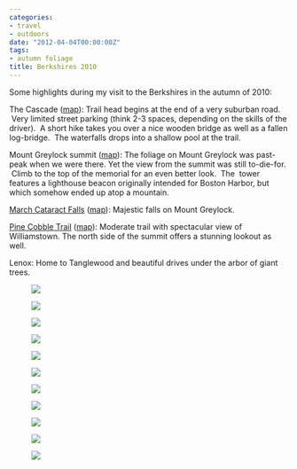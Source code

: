 ```yaml
---
categories:
- travel
- outdoors
date: "2012-04-04T00:00:00Z"
tags:
- autumn foliage
title: Berkshires 2010
---
```

Some highlights during my visit to the Berkshires in the autumn of 2010:

The Cascade ([map](http://maps.google.com/maps/ms?msa=0&amp;msid=214490968088440958659.0004929eb67eb5032f79a&amp;ie=UTF8&amp;ll=42.516651,-73.214264&amp;spn=0.982862,1.20163&amp;t=h&amp;z=10&amp;vpsrc=1&amp;iwloc=0004929f78dbe3c7fe1fd)): Trail head begins at the end of a very suburban road.  Very limited street parking (think 2-3 spaces, depending on the skills of the driver).  A short hike takes you over a nice wooden bridge as well as a fallen log-bridge.  The waterfalls drops into a shallow pool at the trail.

Mount Greylock summit ([map](http://maps.google.com/maps/ms?msa=0&amp;msid=214490968088440958659.0004929eb67eb5032f79a&amp;ie=UTF8&amp;t=h&amp;vpsrc=0&amp;z=10&amp;iwloc=0004929f3564437b92260)): The foliage on Mount Greylock was past-peak when we were there. Yet the view from the summit was still to-die-for.  Climb to the top of the memorial for an even better look.  The  tower features a lighthouse beacon originally intended for Boston Harbor, but which somehow ended up atop a mountain.

[March Cataract Falls](http://www.newenglandwaterfalls.com/waterfall.php?name=March%20Cataract%20Falls) ([map](http://maps.google.com/maps/ms?msa=0&amp;msid=214490968088440958659.0004929eb67eb5032f79a&amp;ie=UTF8&amp;t=h&amp;vpsrc=0&amp;ll=42.788346,-73.214264&amp;spn=0.978578,1.20163&amp;z=10&amp;iwloc=0004929f88481008bdeae)): Majestic falls on Mount Greylock.

[Pine Cobble Trail](http://www.wrlf.org/properties-trails/trails/the-pine-cobble-trail/) ([map](http://maps.google.com/maps/ms?msa=0&amp;msid=214490968088440958659.0004929eb67eb5032f79a&amp;ie=UTF8&amp;ll=42.71638,-73.1855&amp;spn=0.007654,0.010021&amp;t=h&amp;z=17&amp;vpsrc=6&amp;iwloc=0004929f24ca09d1b965c)): Moderate trail with spectacular view of Williamstown. The north side of the summit offers a stunning lookout as well.

Lenox: Home to Tanglewood and beautiful drives under the arbor of giant trees.


<figure>
  <img src="http://yentran.isamonkey.org/gallery/berkshires-2010/dsc_4422.jpg" />
</figure>
<figure>
  <img src="http://yentran.isamonkey.org/gallery/berkshires-2010/dsc_4447.jpg" />
</figure>
<figure>
  <img src="http://yentran.isamonkey.org/gallery/berkshires-2010/dsc_4448.jpg" />
</figure>
<figure>
  <img src="http://yentran.isamonkey.org/gallery/berkshires-2010/dsc_4459.jpg" />
</figure>
<figure>
  <img src="http://yentran.isamonkey.org/gallery/berkshires-2010/dsc_4462.jpg" />
</figure>
<figure>
  <img src="http://yentran.isamonkey.org/gallery/berkshires-2010/dsc_4481.jpg" />
</figure>
<figure>
  <img src="http://yentran.isamonkey.org/gallery/berkshires-2010/dsc_4526.jpg" />
</figure>
<figure>
  <img src="http://yentran.isamonkey.org/gallery/berkshires-2010/dsc_4527.jpg" />
</figure>
<figure>
  <img src="http://yentran.isamonkey.org/gallery/berkshires-2010/dsc_4536.jpg" />
</figure>
<figure>
  <img src="http://yentran.isamonkey.org/gallery/berkshires-2010/dsc_4561.jpg" />
</figure>
<figure>
  <img src="http://yentran.isamonkey.org/gallery/berkshires-2010/dsc_4615.jpg" />
</figure>